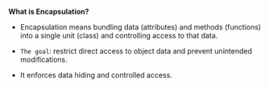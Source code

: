 **What is Encapsulation?**

- Encapsulation means bundling data (attributes) and methods (functions) into a single unit (class) and controlling access to that data.

- `The goal`: restrict direct access to object data and prevent unintended modifications.

- It enforces data hiding and controlled access.